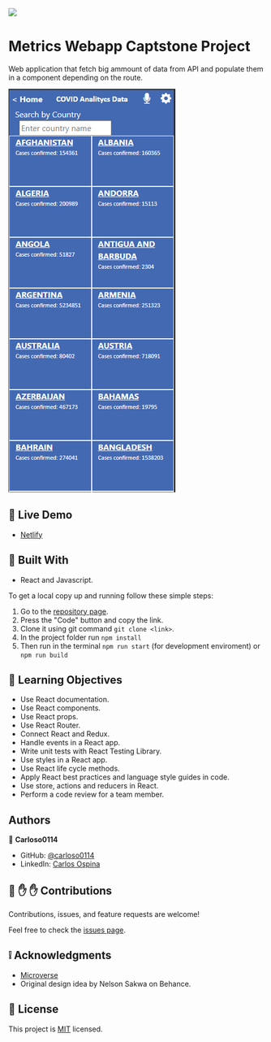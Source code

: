 ![](https://img.shields.io/badge/Microverse-blueviolet)

# Metrics Webapp Captstone Project

Web application that fetch big ammount of data from API and populate them in a component depending on the route.

 ![screenshot](./app_screenshot.png)  

## :red_circle: Live Demo

- [Netlify](https://covid-metrics-data.netlify.app/) 

## :hammer: Built With

- React and Javascript.

To get a local copy up and running follow these simple steps:

1. Go to the [repository page](https://github.com/carloso0114/React-metrics-webapp).
2. Press the "Code" button and copy the link.
3. Clone it using git command `git clone <link>`.
4. In the project folder run `npm install`
5. Then run in the terminal `npm run start` (for development enviroment) or `npm run build`

## :blue_book: Learning Objectives

- Use React documentation.
- Use React components.
- Use React props.
- Use React Router.
- Connect React and Redux.
- Handle events in a React app.
- Write unit tests with React Testing Library.
- Use styles in a React app.
- Use React life cycle methods.
- Apply React best practices and language style guides in code.
- Use store, actions and reducers in React.
- Perform a code review for a team member.

## Authors

👤 **Carloso0114**

- GitHub: [@carloso0114](https://github.com/carloso0114)
- LinkedIn: [Carlos Ospina](https://www.linkedin.com/in/carlosospina/)

## 🤝 :raised_hand: :raised_hand: Contributions

Contributions, issues, and feature requests are welcome!

Feel free to check the [issues page](https://github.com/carloso0114/React-metrics-webapp/issues).

## :grey_exclamation: Acknowledgments

- [Microverse](https://www.microverse.org/)
- Original design idea by Nelson Sakwa on Behance.

## 📝 License

This project is [MIT](LICENSE) licensed.
